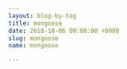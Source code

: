 ```yaml
---
layout: blog-by-tag
title: mongoose
date: 2018-10-06 00:00:00 +0000
slug: mongoose
name: mongoose

---
```

